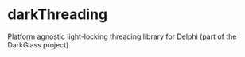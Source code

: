# darkThreading
Platform agnostic light-locking threading library for Delphi (part of the DarkGlass project)
